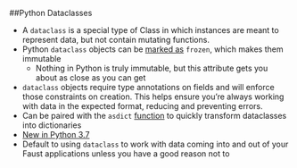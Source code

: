 ##Python Dataclasses
* A ```dataclass``` is a special type of Class in which instances are meant to represent data, but not contain mutating functions.
* Python ```dataclass``` objects can be [marked as](https://docs.python.org/3/library/dataclasses.html#frozen-instances) ```frozen```, which makes them immutable
  * Nothing in Python is truly immutable, but this attribute gets you about as close as you can get
* ```dataclass``` objects require type annotations on fields and will enforce those constraints on creation. This helps ensure you’re always working with data in the expected format, reducing and preventing errors.
* Can be paired with the ```asdict``` [function](https://docs.python.org/3/library/dataclasses.html#dataclasses.asdict) to quickly transform dataclasses into dictionaries
* [New in Python 3.7](https://docs.python.org/3/whatsnew/3.7.html)
* Default to using ```dataclass``` to work with data coming into and out of your Faust applications unless you have a good reason not to